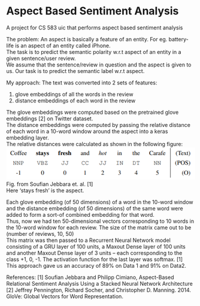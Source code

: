 # Aspect Based Sentiment Analysis
A project for CS 583 uic that performs aspect based sentiment analysis 

The problem: An aspect is basically a feature of an entity. For eg. battery-life is an aspect of an entity called iPhone.   
The task is to predict the semantic polarity w.r.t aspect of an entity in a given sentence/user review.  
We assume that the sentence/review in question and the aspect is given to us. Our task is to predict the semantic label w.r.t aspect.   

My approach: 
The text was converted into 2 sets of features: 
1.	glove embeddings of all the words in the review
2.  distance embeddings of each word in the review   

The glove embeddings were computed based on the pretrained glove embeddings [2] on Twitter dataset.   
The distance embeddings were computed by passing the relative distance of each word in a 10-word window around the aspect into a keras embedding layer.    
The relative distances were calculated as shown in the following figure:   
![alt text](https://raw.githubusercontent.com/kashyap9395/Aspect_Based_Sentiment_Analysis/master/dist_img.png)  
Fig. from Soufian Jebbara et. al. [1]  
Here ‘stays fresh’ is the aspect.

Each glove embedding (of 50 dimensions) of a word in the 10-word window and the distance embedding (of 50 dimensions) of the same word were added to form a sort-of combined embedding for that word.   
Thus, now we had ten 50-dimensional vectors corresponding to 10 words in the 10-word window for each review. The size of the matrix came out to be (number of reviews, 10, 50)  
This matrix was then passed to a Recurrent Neural Network model consisting of a GRU layer of 100 units, a Maxout Dense layer of 100 units and another Maxout Dense layer of 3 units – each corresponding to the class +1, 0, -1. The activation function for the last layer was softmax. [1]  
This approach gave us an accuracy of 89% on Data 1 and 91% on Data2.    

References: 
[1] Soufian Jebbara and Philipp Cimiano, Aspect-Based Relational Sentiment Analysis Using a Stacked Neural Network Architecture  
[2] Jeffrey Pennington, Richard Socher, and Christopher D. Manning. 2014. GloVe: Global Vectors for Word Representation.

